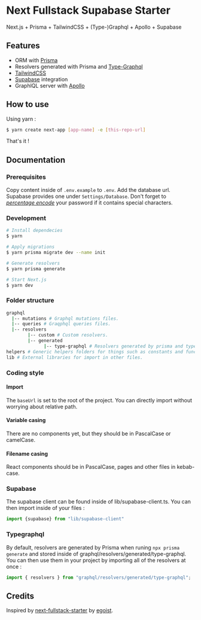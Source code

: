 # Next Fullstack Supabase Starter
Next.js + Prisma + TailwindCSS + (Type-)Graphql + Apollo + Supabase

## Features
- ORM with [Prisma](https://www.prisma.io/)
- Resolvers generated with Prisma and [Type-Graphql](https://typegraphql.com/)
- [TailwindCSS](https://tailwindcss.com/)
- [Supabase](https://supabase.com/) integration
- GraphlQL server with [Apollo](https://www.apollographql.com/)

## How to use
Using yarn :
```bash
$ yarn create next-app [app-name] -e [this-repo-url]
```
That's it !

## Documentation
### Prerequisites
Copy content inside of `.env.example` to `.env`.
Add the database url. Supabase provides one under `Settings/Database`. Don't forget to [_percentage encode_](https://developer.mozilla.org/en-US/docs/Glossary/percent-encoding) your password if it contains special characters.

### Development
```bash
# Install dependecies
$ yarn

# Apply migrations
$ yarn prisma migrate dev --name init

# Generate resolvers
$ yarn prisma generate

# Start Next.js
$ yarn dev
```

### Folder structure
```bash
graphql
  |-- mutations # Graphql mutations files.
  |-- queries # Graqphql queries files.
  |-- resolvers
        |-- custom # Custom resolvers.
        |-- generated
              |-- type-graphql # Resolvers generated by prisma and type-graphql
helpers # Generic helpers folders for things such as constants and function to be re-used throughout the project.
lib # External libraries for import in other files.
```

### Coding style
#### Import
The `baseUrl` is set to the root of the project. You can directly import without worrying about relative path.

#### Variable casing
There are no components yet, but they should be in PascalCase or camelCase.

#### Filename casing
React components should be in PascalCase, pages and other files in kebab-case.

### Supabase
The supabase client can be found inside of lib/supabase-client.ts. You can then import inside of your files :
```ts
import {supabase} from "lib/supabase-client"
```

### Typegraphql
By default, resolvers are generated by Prisma when runing `npx prisma generate` and stored inside of graphql/resolvers/generated/type-graphql.
You can then use them in your project by importing all of the resolvers at once :
```ts
import { resolvers } from "graphql/resolvers/generated/type-graphql";
```

## Credits
Inspired by [next-fullstack-starter](https://github.com/egoist/next-fullstack-starter) by [egoist](https://github.com/egoist).
